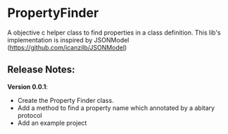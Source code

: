 # PropertyFinder
A objective c helper class to find properties in a class definition.
This lib's implementation is inspired by JSONModel (<https://github.com/icanzilb/JSONModel>)


## Release Notes:
**Version 0.0.1**:

*   Create the Property Finder class.
*   Add a method to find a property name which annotated by a abitary protocol
*   Add an example project
